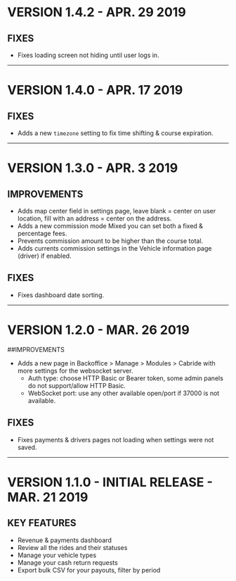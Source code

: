 # VERSION 1.4.2 - APR. 29 2019

## FIXES

- Fixes loading screen not hiding until user logs in.

---

# VERSION 1.4.0 - APR. 17 2019

## FIXES

- Adds a new `timezone` setting to fix time shifting & course expiration.

---

# VERSION 1.3.0 - APR. 3 2019

## IMPROVEMENTS

- Adds map center field in settings page, leave blank = center on user location, fill with an address = center on the address.
- Adds a new commission mode Mixed you can set both a fixed & percentage fees.
- Prevents commission amount to be higher than the course total.
- Adds currents commission settings in the Vehicle information page (driver) if enabled.


## FIXES

- Fixes dashboard date sorting.

---

# VERSION 1.2.0 - MAR. 26 2019


##IMPROVEMENTS

- Adds a new page in Backoffice > Manage > Modules > Cabride with more settings for the websocket server.
    - Auth type: choose HTTP Basic or Bearer token, some admin panels do not support/allow HTTP Basic.
    - WebSocket port: use any other available open/port if 37000 is not available.



## FIXES

- Fixes payments & drivers pages not loading when settings were not saved.

---

# VERSION 1.1.0 - INITIAL RELEASE - MAR. 21 2019

## KEY FEATURES

- Revenue & payments dashboard
- Review all the rides and their statuses
- Manage your vehicle types
- Manage your cash return requests
- Export bulk CSV for your payouts, filter by period